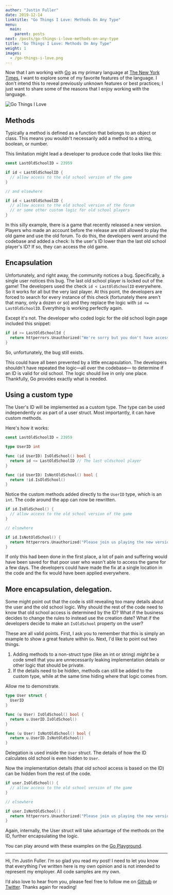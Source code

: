 ```yaml
---
author: "Justin Fuller"
date: 2019-12-14
linktitle: "Go Things I Love: Methods On Any Type"
menu:
  main:
    parent: posts
next: /posts/go-things-i-love-methods-on-any-type
title: "Go Things I Love: Methods On Any Type"
weight: 1
images:
  - /go-things-i-love.png
---
```


Now that I am working with [Go](https://golang.org/) as my primary language at [The New York Times](https://open.nytimes.com/), 
I want to explore some of my favorite features of the language. I don't intend this to reveal previously unknown features or best practices; I just want to share some of the reasons that I enjoy working with the language.

<!--more-->

![Go Things I Love](/go-things-i-love.png)

## Methods

Typically a method is defined as a function that belongs to an object or class. This means you wouldn't necessarily add a method
to a string, boolean, or number.

This limitation might lead a developer to produce code that looks like this:

```go
const LastOldSchoolID = 23959

if id < LastOldSchoolID {
  // allow access to the old school version of the game
}

// and elsewhere

if id < LastOldSchoolID {
  // allow access to the old school version of the forum
  // or some other custom logic for old school players
}
```

In this silly example, there is a game that recently released a new version. Players who made an account before the release are still
allowed to play the old game and use the old forum. To do this, the developers went around the codebase and added a check: 
Is the user's ID lower than the last old school player's ID? If so, they can access the old game.

## Encapsulation

Unfortunately, and right away, the community notices a bug. Specifically, a single user notices this bug. The last old school player is
locked out of the game! The developers used the check `id < LastOldSchoolID` everywhere. So it works for all but the very last player.
At this point, the developers are forced to search for every instance of this check (fortunately there aren't that many, only a dozen or so) and they replace the logic with `id <= LastOldSchoolID`. Everything is working perfectly again.

Except it's not. The developer who coded logic for the old school login page included this snippet:

```go
if id >= LastOldSchoolId {
  return httperrors.Unauthorized("We're sorry but you don't have access to the old school game.")
}
```

So, unfortunately, the bug still exists.

This could have all been prevented by a little encapsulation. The developers shouldn't have repeated the logic—all over the codebase—
to determine if an ID is valid for old school. The logic should live in only one place. 
Thankfully, Go provides exactly what is needed.

## Using a custom type

The User's ID will be implemented as a custom type. The type can be used independently or as part of a user struct. Most importantly,
it can have custom methods.

Here's how it works:

```go
const LastOldSchoolID = 23959

type UserID int

func (id UserID) IsOldSchool() bool {
  return id <= LastOldSchoolID // The last oldschool player
}

func (id UserID) IsNotOldSchool() bool {
  return !id.IsOldSchool()
}
```

Notice the custom methods added directly to the `UserID` type, which is an `int`. The code around the app can now be rewritten.

```go
if id.IsOldSchool() {
  // allow access to the old school version of the game
}

// elsewhere

if id.IsNotOldSchool() {
  return httperrors.Unauthorized("Please join us playing the new version at game.com/v2.")
}
```

If only this had been done in the first place, a lot of pain and suffering would have been saved for that poor user who wasn't able to access the game for a few days. The developers could have made the fix at a single location
in the code and the fix would have been applied everywhere.

## More encapsulation, delegation.

Some might point out that the code is still revealing too many details about the user and the old school logic. 
Why should the rest of the code need to know that old school access is determined by the ID? What if the business decides to change the rules to instead use the creation date? What if the developers decide to make an `IsOldSchool` property on the user? 

These are all valid points. First, I ask you to remember that this is simply an example to show a great feature within `Go`. 
Next, I'd like to point out two things.

1. Adding methods to a non-struct type (like an int or string) _might_ be a code smell that you are unnecessarily leaking implementation details or other logic that should be private.
2. If the details need to be hidden, methods can still be added to the custom type, while at the same time hiding where that logic comes from.

Allow me to demonstrate.

```go
type User struct {
  UserID
}

func (u User) IsOldSchool() bool {
  return u.UserID.IsOldSchool()
}

func (u User) IsNotOldSchool() bool {
  return u.UserID.IsNotOldSchool()
}
```

Delegation is used inside the `User` struct. The details of how the ID calculates old school is even hidden to `User`.

Now the implementation details (that old school access is based on the ID) can be hidden from the rest of the code.

```go
if user.IsOldSchool() {
  // allow access to the old school version of the game
}

// elsewhere

if user.IsNotOldSchool() {
  return httperrors.Unauthorized("Please join us playing the new version at game.com/v2.")
}
```

Again, internally, the User struct will take advantage of the methods on the ID, further encapsulating the logic.

You can play around with these examples on the [Go Playground](https://play.golang.org/p/2WlOg1byot1).

---

Hi, I’m Justin Fuller. I’m so glad you read my post! I need to let you know that everything I’ve written here is my own opinion and is not intended to represent my employer. All code samples are my own.

I’d also love to hear from you, please feel free to follow me on [Github](https://github.com/justindfuller) 
or [Twitter](https://twitter.com/justin_d_fuller). Thanks again for reading!
